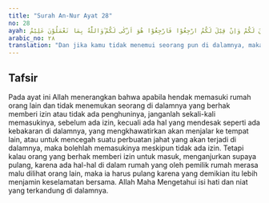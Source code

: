 ```yaml
---
title: "Surah An-Nur Ayat 28"
no: 28
ayah: فَاِنْ لَّمْ تَجِدُوْا فِيْهَآ اَحَدًا فَلَا تَدْخُلُوْهَا حَتّٰى يُؤْذَنَ لَكُمْ وَاِنْ قِيْلَ لَكُمُ ارْجِعُوْا فَارْجِعُوْا هُوَ اَزْكٰى لَكُمْ ۗوَاللّٰهُ بِمَا تَعْمَلُوْنَ عَلِيْمٌ 
arabic_no: ٢٨
translation: "Dan jika kamu tidak menemui seorang pun di dalamnya, maka janganlah kamu masuk sebelum kamu mendapat izin. Dan jika dikatakan kepadamu, “Kembalilah!” Maka (hendaklah) kamu kembali. Itu lebih suci bagimu, dan Allah Maha Mengetahui apa yang kamu kerjakan."
---
```


## Tafsir

Pada ayat ini Allah menerangkan bahwa apabila hendak memasuki rumah orang lain dan tidak menemukan seorang di dalamnya yang berhak memberi izin atau tidak ada penghuninya, janganlah sekali-kali memasukinya, sebelum ada izin, kecuali ada hal yang mendesak seperti ada kebakaran di dalamnya, yang mengkhawatirkan akan menjalar ke tempat lain, atau untuk mencegah suatu perbuatan jahat yang akan terjadi di dalamnya, maka bolehlah memasukinya meskipun tidak ada izin. Tetapi kalau orang yang berhak memberi izin untuk masuk, menganjurkan supaya pulang, karena ada hal-hal di dalam rumah yang oleh pemilik rumah merasa malu dilihat orang lain, maka ia harus pulang karena yang demikian itu lebih menjamin keselamatan bersama. Allah Maha Mengetahui isi hati dan niat yang terkandung di dalamnya.